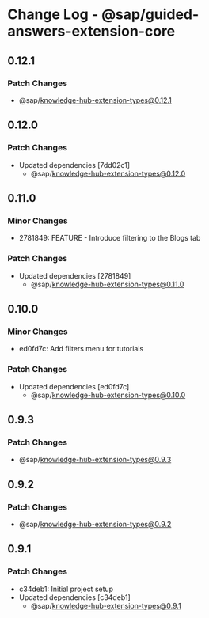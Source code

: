 # Change Log - @sap/guided-answers-extension-core

## 0.12.1

### Patch Changes

-   @sap/knowledge-hub-extension-types@0.12.1

## 0.12.0

### Patch Changes

-   Updated dependencies [7dd02c1]
    -   @sap/knowledge-hub-extension-types@0.12.0

## 0.11.0

### Minor Changes

-   2781849: FEATURE - Introduce filtering to the Blogs tab

### Patch Changes

-   Updated dependencies [2781849]
    -   @sap/knowledge-hub-extension-types@0.11.0

## 0.10.0

### Minor Changes

-   ed0fd7c: Add filters menu for tutorials

### Patch Changes

-   Updated dependencies [ed0fd7c]
    -   @sap/knowledge-hub-extension-types@0.10.0

## 0.9.3

### Patch Changes

-   @sap/knowledge-hub-extension-types@0.9.3

## 0.9.2

### Patch Changes

-   @sap/knowledge-hub-extension-types@0.9.2

## 0.9.1

### Patch Changes

-   c34deb1: Initial project setup
-   Updated dependencies [c34deb1]
    -   @sap/knowledge-hub-extension-types@0.9.1
